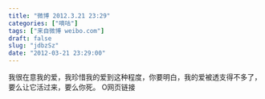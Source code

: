 ```yaml
---
title: "微博 2012.3.21 23:29"
categories: ["嘀咕"]
tags: ["来自微博 weibo.com"]
draft: false
slug: "jdbzSz"
date: "2012-03-21 23:29:00"
---
```


<p>我很在意我的爱，我珍惜我的爱到这种程度，你要明白，我的爱被透支得不多了，要么让它活过来，要么你死。 O网页链接 ​​​​</p>
